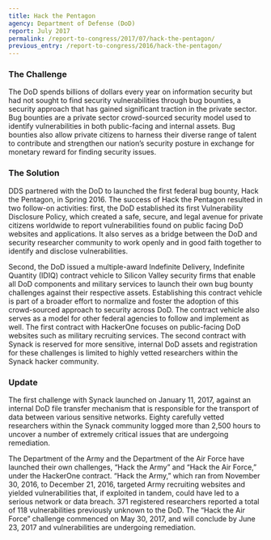 ```yaml
---
title: Hack the Pentagon
agency: Department of Defense (DoD)
report: July 2017
permalink: /report-to-congress/2017/07/hack-the-pentagon/
previous_entry: /report-to-congress/2016/hack-the-pentagon/
---
```

### The Challenge

The DoD spends billions of dollars every year on information security but had not sought to find security vulnerabilities through bug bounties, a security approach that has gained significant traction in the private sector. Bug bounties are a private sector crowd-sourced security model used to identify vulnerabilities in both public-facing and internal assets. Bug bounties also allow private citizens to harness their diverse range of talent to contribute and strengthen our nation’s security posture in exchange for monetary reward for finding security issues.

### The Solution

DDS partnered with the DoD to launched the first federal bug bounty, Hack the Pentagon, in Spring 2016. The success of Hack the Pentagon resulted in two follow-on activities: first, the DoD established its first Vulnerability Disclosure Policy, which created a safe, secure, and legal avenue for private citizens worldwide to report vulnerabilities found on public facing DoD websites and applications. It also serves as a bridge between the DoD and security researcher community to work openly and in good faith together to identify and disclose vulnerabilities.

Second, the DoD issued a multiple-award Indefinite Delivery, Indefinite Quantity (IDIQ) contract vehicle to Silicon Valley security firms that enable all DoD components and military services to launch their own bug bounty challenges against their respective assets. Establishing this contract vehicle is part of a broader effort to normalize and foster the adoption of this crowd-sourced approach to security across DoD. The contract vehicle also serves as a model for other federal agencies to follow and implement as well. The first contract with HackerOne focuses on public-facing DoD websites such as military recruiting services. The second contract with Synack is reserved for more sensitive, internal DoD assets and registration for these challenges is limited to highly vetted researchers within the Synack hacker community.

### Update

The first challenge with Synack launched on January 11, 2017, against an internal DoD file transfer mechanism that is responsible for the transport of data between various sensitive networks. Eighty carefully vetted researchers within the Synack community logged more than 2,500 hours to uncover a number of extremely critical issues that are undergoing remediation.

The Department of the Army and the Department of the Air Force have launched their own challenges, “Hack the Army” and “Hack the Air Force,” under the HackerOne contract. “Hack the Army,” which ran from November 30, 2016, to December 21, 2016, targeted Army recruiting websites and yielded vulnerabilities that, if exploited in tandem, could have led to a serious network or data breach. 371 registered researchers reported a total of 118 vulnerabilities previously unknown to the DoD. The “Hack the Air Force” challenge commenced on May 30, 2017, and will conclude by June 23, 2017 and vulnerabilities are undergoing remediation.